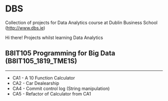 # DBS
Collection of projects for Data Analytics course at Dublin Business School (http://www.dbs.ie)


Hi there!
Projects whilst learning Data Analytics


## B8IT105 Programming for Big Data (B8IT105_1819_TME1S)
--------
* CA1 - A 10 Function Calculator
* CA2 - Car Dealearship
* CA4 - Commit control log (String manipulation)
* CA5 - Refactor of Calculator from CA1
